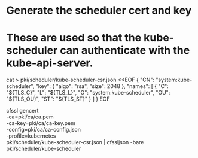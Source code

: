 # Generate the scheduler cert and key
# These are used so that the kube-scheduler can authenticate with the kube-api-server.

cat > pki/scheduler/kube-scheduler-csr.json <<EOF
{
  "CN": "system:kube-scheduler",
  "key": {
    "algo": "rsa",
    "size": 2048
  },
  "names": [
    {
      "C": "${TLS_C}",
      "L": "${TLS_L}",
      "O": "system:kube-scheduler",
      "OU": "${TLS_OU}",
      "ST": "${TLS_ST}"
    }
  ]
}
EOF

cfssl gencert \
  -ca=pki/ca/ca.pem \
  -ca-key=pki/ca/ca-key.pem \
  -config=pki/ca/ca-config.json \
  -profile=kubernetes \
  pki/scheduler/kube-scheduler-csr.json | cfssljson -bare pki/scheduler/kube-scheduler
